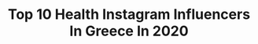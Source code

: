 ---
title: Top 10 Health Instagram Influencers In Greece In 2020
description: >-
  Find top health Instagram influencers in Greece in 2020. Most popular hashtags: #makeitdelicious #stayhome #foodphotographyandstyling #foodartblog.
platform: Instagram
hits: 188
text_top: Analyze the most popular Instagram influencers on inBeat.
text_bottom: Our platform has 188 Instagram influencers like this in Greece for you to contact.
profiles:
  - username: "athinamon.fit"
    fullname: >-
      𝓐𝓽𝓱𝓲𝓷𝓪 ❣️
    bio: >-
      𝙜𝙞𝙧𝙡 𝙤𝙣 𝙖 𝙢𝙞𝙨𝙨𝙞𝙤𝙣 🤞 🎯Making the world healthier and happier 🇬🇷Greek 🌍Herbalife Nutrition ind. distributor START your Journey ⬇️
    location: "Greece"
    followers: 28637
    engagement: 226
    commentsToLikes: 0.034632
    id: ck9hbb0pyg38a0j784rx2pjmu
    verified: false
    hashtags: "#fitnessjourney, #shakelover, #nutritioniskey, #smile"
  - username: "anthivoulgari"
    fullname: >-
      Anthi Voulgari
    bio: >-
      Journalist Tv presenter Radio producer 🎙 Health, fitness & lifestyle blogger 💻 Travel lover ❤️
    location: "Greece"
    followers: 29079
    engagement: 737
    commentsToLikes: 0.019669
    id: ck5zkeso4jcmz0i14u294cwhq
    verified: false
    hashtags: "#welovepelion, #weddingvibes, #nature, #lovehorses"
  - username: "charisyourpersonaltrainer"
    fullname: >-
      Charis - Greece 💪
    bio: >-
      ▪️#marketing ▪️#personaltrainer ▪️ #fitness #pilates ▪️#influencer #healthylifestyle ▪️🇬🇷 #athens #greece
    location: "Greece"
    followers: 41043
    engagement: 364
    commentsToLikes: 0.014334
    id: ckap0pbvdradn0i78fb9dbbtf
    verified: false
    hashtags: "#charisyourpersonaltrainer, #instalifo, #monocharis, #healthylifestyle"
  - username: "thehealthycookblog"
    fullname: >-
      Evi Skoura 🇬🇷
    bio: >-
      Healthy Food Blogger | Recipe Developer | Food photographer Athens, GR Contact : DM or 📧info@thehealthycook.gr #thehealthycookblog
    location: "Greece"
    followers: 13676
    engagement: 614
    commentsToLikes: 0.252550
    id: ck8szk115oqri0j781nmk3c7g
    verified: false
    hashtags: "#fresh, #greek, #tv, #allazoumesinithies"
  - username: "emilycoralx"
    fullname: >-
      Emily Coral
    bio: >-
      Living my best life ✨ health nerd 🥦
    location: "Greece"
    followers: 160179
    engagement: 166
    commentsToLikes: 0.052783
    id: ck601xantgcdf0i141j23o32w
    verified: false
    hashtags: "#shoot, #model, #blonde, #makeup"
  - username: "gavaskantira"
    fullname: >-
      Georgia Avaskantira
    bio: >-
      Professional Dancer | Choreographer | Graphic designer | illustrator @parisianou.gr | Healthy pastry lover •I wish my eyes could take photos•
    location: "Greece"
    followers: 16625
    engagement: 1142
    commentsToLikes: 0.012828
    id: ck6tiomp314du0j71hv1hp960
    verified: false
    hashtags: "#thebabycity, #moodoftheday, #quaxgreece, #quaxbaby"
  - username: "letstreatourselves.gr"
    fullname: >-
      Eugenia Trousa
    bio: >-
      My Sweet, Savoury & Healthy Food Stories 🍴Food blogger 📷Food photography ✨ Food stylist 💌 Collabs:letstreatourselves@gmail.com My photos, my blog
    location: "Greece"
    followers: 9504
    engagement: 661
    commentsToLikes: 0.074039
    id: ckaotmq80wjjv0i78j7t9470g
    verified: false
    hashtags: "#foodphotographyandstyling, #eatprettythings, #saveurmag, #ourfoodstories"
  - username: "hofitgolanofficial"
    fullname: >-
      Hofit Golan
    bio: >-
      TV host. Model. Fashion & travel influencer. Winner lifestyle influencer of the year 🏆 Advocating for health, environment & Animals 👀 more on story
    location: "Greece"
    followers: 2242820
    engagement: 124
    commentsToLikes: 0.041381
    id: ck0vz41vs77180i190359drkg
    verified: true
    hashtags: "#viewgoals, #dolomites, #motivationalquotes, #santorini"
  - username: "filip_baf"
    fullname: >-
      Filippakos Baf 🕹
    bio: >-
      @dubbmx @hvntclothing @takenbmx @subrosabrand @theshadowconspiracy @luvnroll @broncobar @healthandcannabis.gr @carnagesocks !! ☘️KEEP GOING☘️
    location: "Greece"
    followers: 8847
    engagement: 1405
    commentsToLikes: 0.008505
    id: ck6u04oivdli70j7103jgu7ht
    verified: false
    hashtags: "#bmx, #bmxlife, #chillnotskills, #ride"
  - username: "puremomentum"
    fullname: >-
      Dr. Αngela Spanou, Παθολόγος
    bio: >-
      📗Γνώση = επιλογή 👩🏻‍⚕️Internal Medicine 👩🏻‍🎓MSc Global Health Crisis 👩🏻‍🔬Preventive Medical Nutritional Therapy 🥑RecipeCreator 🌱Seagan Mum of 👱🏻‍♀️👧🏼
    location: "Greece"
    followers: 20015
    engagement: 408
    commentsToLikes: 0.069067
    id: ck8sx9s1mgmjz0j78oulgf7c6
    verified: false
    hashtags: "#beetroot, #diy, #foodlover, #sweet"
---
